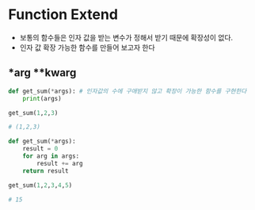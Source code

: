 # Function Extend
* 보통의 함수들은 인자 값을 받는 변수가 정해서 받기 때문에 확장성이 없다.
* 인자 값 확장 가능한 함수를 만들어 보고자 한다

## *arg **kwarg

```python
def get_sum(*args): # 인자값의 수에 구애받지 않고 확장이 가능한 함수를 구현한다
    print(args)

get_sum(1,2,3)

# (1,2,3)
```

```python
def get_sum(*args):
    result = 0
    for arg in args:
        result += arg
    return result

get_sum(1,2,3,4,5)

# 15
```
